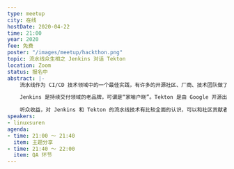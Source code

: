 ```yaml
---
type: meetup
city: 在线
hostDate: 2020-04-22
time: 21:00
year: 2020
fee: 免费
poster: "/images/meetup/hackthon.png"
topic: 流水线众生相之 Jenkins 对话 Tekton
location: Zoom
status: 报名中
abstract: |-
    流水线作为 CI/CD 技术领域中的一个最佳实践，有许多的开源社区、厂商、技术团队做了很多的探索工作。那么，在做技术选型的时候，我们如何才能根据现状挑选一个合适的工具呢？该系列分享，旨在给大家提供一个参考思路，以及如何进一步深入了解相关的技术。

    Jenkins 是持续交付领域的老品牌，可谓是“家喻户晓”。Tekton 是由 Google 开源出来的一款基于 Kubernetes 的云原生流水线项目，捐献给了 CDF（持续交付基金会）。本次分享，会分别以 Jenkins 和 Tekton 来完成一个项目的构建、发布，讲解两种技术的重要概念。

    听众收益，对 Jenkins 和 Tekton 的流水线技术有比较全面的认识，可以和社区贡献者直接交流相关技术问题。
speakers:
- linuxsuren
agenda:
- time: 21:00 ～ 21:40
  item: 主题分享
- time: 21:40 ～ 22:00
  item: QA 环节
---
```

